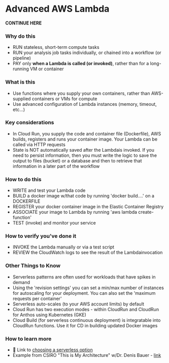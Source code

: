 # Advanced AWS Lambda

****CONTINUE HERE****

### Why do this
 - RUN stateless, short-term compute tasks
 - RUN your analysis job tasks individually, or chained into a workflow (or pipeline)
 - PAY only **when a Lambda is called (or invoked)**, rather than for a long-running VM or container

### What is this
 - Use functions where you supply your own containers, rather than AWS-supplied containers or VMs for compute
 - Use advanced configuration of Lambda instances (memory, timeout, etc...)

### Key considerations
 - In Cloud Run, you supply the code and container file (Dockerfile), AWS builds, registers and runs your container image. Your Lambda can be called via HTTP requests
 - State is NOT automatically saved after the Lambdais invoked.  If you need to persist information, then you must write the logic to save the output to files (bucket) or a database and then to retrieve that information in a later part of the workflow

### How to do this
 - WRITE and test your Lambda code
 - BUILD a docker image w/that code by running 'docker build....' on a DOCKERFILE
 - REGISTER your docker container image in the Elastic Container Registry
 - ASSOCIATE your image to Lambda by running 'aws lambda create-function' 
 - TEST (invoke) and monitor your service

### How to verify you've done it
 - INVOKE the Lambda manually or via a test script
 - REVIEW the CloudWatch logs to see the result of the Lambdainvocation

### Other Things to Know
 - Serverless patterns are often used for workloads that have spikes in demand
 - Using the 'revision settings' you can set a min/max number of instances for autoscaling for your deployment.  You can also set the 'maximum requests per container'
 - Serverless auto-scales (to your AWS account limits) by default
 - Cloud Run has two execution modes - within CloudRun and CloudRun for Anthos using Kubernetes (GKE)
 - Cloud Build (for serverless continuous deployment) is integratable into CloudRun functions.  Use it for CD in building updated Docker images 

### How to learn more
 - 📘 Link to [choosing a serverless option](https://cloud.google.com/serverless-options/)
 - Example from CSIRO "This is My Architecture" w/Dr. Denis Bauer - [link](https://youtu.be/7i17szaOBg0)  



